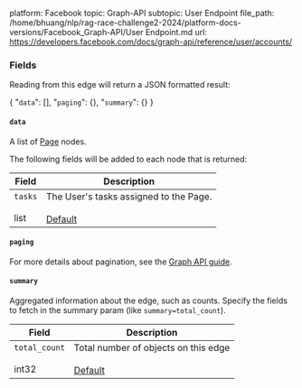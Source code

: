 platform: Facebook
topic: Graph-API
subtopic: User Endpoint
file_path: /home/bhuang/nlp/rag-race-challenge2-2024/platform-docs-versions/Facebook_Graph-API/User Endpoint.md
url: https://developers.facebook.com/docs/graph-api/reference/user/accounts/

### Fields

Reading from this edge will return a JSON formatted result:

{
    "`data`": \[\],
    "`paging`": {},
    "`summary`": {}
}

#### `data`

A list of [Page](https://developers.facebook.com/docs/graph-api/reference/page/) nodes.

The following fields will be added to each node that is returned:

| Field | Description |
| --- | --- |
| `tasks`<br><br>list<enum> | The User's tasks assigned to the Page.<br><br>[Default](https://developers.facebook.com/docs/graph-api/using-graph-api/#fields) |

#### `paging`

For more details about pagination, see the [Graph API guide](https://developers.facebook.com/docs/graph-api/using-graph-api/#paging).

#### `summary`

Aggregated information about the edge, such as counts. Specify the fields to fetch in the summary param (like `summary=total_count`).

| Field | Description |
| --- | --- |
| `total_count`<br><br>int32 | Total number of objects on this edge<br><br>[Default](https://developers.facebook.com/docs/graph-api/using-graph-api/#fields) |